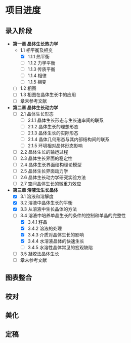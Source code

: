 ﻿# 项目进度
## 录入阶段
- **第一章 晶体生长热力学**
  - 1.1 相平衡及相变
    - [x] 1.1.1 热平衡
    - [ ] 1.1.2 力学平衡
    - [ ] 1.1.3 传质平衡
    - [ ] 1.1.4 相律
    - [ ] 1.1.5 相变
  - [ ] 1.2 相图
  - [ ] 1.3 相图在晶体生长中的应用
  - [ ] 章末参考文献
- **第二章 晶体生长动力学**
  - [ ] 2.1 晶体生长形态
    - [ ] 2.1.1 晶体生长形态与生长速率间的联系
    - [ ] 2.1.2 晶体生长的理想形态
    - [ ] 2.1.3 晶体生长的实际形态
    - [ ] 2.1.4 晶体几何形态与其内部结构间的联系
    - [ ] 2.1.5 环境相对晶体形态影响 
  - [ ] 2.2 晶体生长的输运过程
  - [ ] 2.3 晶体生长界面的稳定性
  - [ ] 2.4 晶体生长界面结构理论模型
  - [ ] 2.5 晶体生长界面动力学
  - [ ] 2.6 晶体生长动力学研究实验方法
  - [ ] 2.7 空间晶体生长的微重力效应
- **第三章 溶液法生长晶体**
  - [x] 3.1 溶液和溶解度
  - [x] 3.2 溶液中晶体生长的平衡
  - [x] 3.3 从溶液中生长晶体的方法
  - [ ] 3.4 溶液中培养单晶生长的条件的控制和单晶的完整性
    - [x] 3.4.1 籽晶
    - [x] 3.4.2 溶液的处理
    - [x] 3.4.3 介质对晶体生长的影响
    - [x] 3.4.4 水溶液晶体的快速生长
    - [ ] 3.4.5 水溶性晶体常见的宏观缺陷
  - [ ] 3.5 凝胶法晶体生长
  - [ ] 章末参考文献
  
## 图表整合

## 校对

## 美化

## 定稿
